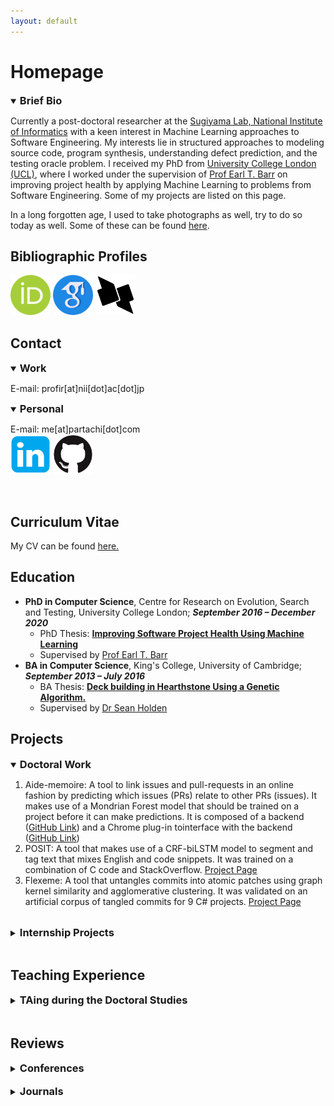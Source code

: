 ```yaml
---
layout: default
---
```

# Homepage

<details open>
<summary><b style="font-size:1.17em;">Brief Bio</b></summary>
<p>Currently a post-doctoral researcher at the <a href="https://mahito.nii.ac.jp/">Sugiyama Lab, National Institute of Informatics</a> with a keen interest in Machine Learning approaches to Software Engineering. My interests lie in structured approaches to modeling source code, program synthesis, understanding defect prediction, and the testing oracle problem. I received my PhD from <a href="http://ucl.ac.uk/">University College London (UCL)</a>, where I worked under the supervision of <a href="http://earlbarr.com/">Prof Earl T. Barr</a> on improving project health by applying Machine Learning to problems from Software Engineering. Some of my projects are listed on this page.</p>
<p>In a long forgotten age, I used to take photographs as well, try to do so today as well. Some of these can be found <a href="https://partachi.com/photos.html">here</a>.</p>
</details>

## Bibliographic Profiles

[<img src="./logos/orcid.svg" alt="orcID" style="width:64px;height:64px;"/>](https://orcid.org/0000-0003-4940-6864)
[<img src="./logos/google-scholar.png" alt="Google Scholar" style="width:64px;height:64px;"/>](https://scholar.google.com/citations?user=e-q46I0AAAAJ)
[<img src="./logos/dblp.png" alt="dblp" style="width:64px;height:64px;"/>](https://dblp.org/pid/276/3593.html)

## Contact
<details open>
<summary><b style="font-size:1.17em;">Work</b></summary>
<p>E-mail: profir[at]nii[dot]ac[dot]jp</p>
</details>

<details open>
<summary><b style="font-size:1.17em;">Personal</b></summary>
<p>E-mail: me[at]partachi[dot]com
<br>
<a href="https://www.linkedin.com/in/pp-partachi/"><img src="./logos/linkedin.png" alt="LinkedIn" style="width:64px;height:64px;"/></a>
<a href="https://github.com/PPPI"><img src="./logos/GitHub.png" alt="GitHub" style="width:64px;height:64px;"/></a></p>
</details>
<br>

## Curriculum Vitae

My CV can be found [here.](./cv/partachipp_cv.pdf)

## Education

+ **PhD in Computer Science**, Centre for Research on Evolution, Search and Testing, University College London; **_September 2016 – December 2020_**
  - PhD Thesis: [**Improving Software Project Health Using Machine Learning**](./papers/thesis.pdf)
  - Supervised by [Prof Earl T. Barr](https://earlbarr.com/)
+ **BA in Computer Science**, King's College, University of Cambridge; **_September 2013 – July 2016_**
  - BA Thesis: [**Deck building in Hearthstone Using a Genetic Algorithm.**](./papers/Dissertation_ppp23.pdf)
  - Supervised by [Dr Sean Holden](https://www.cl.cam.ac.uk/~sbh11/)

## Projects

<details open>
<summary><b style="font-size:1.17em;">Doctoral Work</b></summary>

<ol>
  <li> Aide-memoire: A tool to link issues and pull-requests in an online fashion by predicting which issues (PRs) relate to other PRs (issues). It makes use of a Mondrian Forest model that should be trained on a project before it can make predictions. It is composed of a backend (<a href="https://github.com/PPPI/a-m">GitHub Link</a>) and a Chrome plug-in tointerface with the backend (<a href="https://github.com/PPPI/am-chrome">GitHub Link</a>)</li>
  <li> POSIT: A tool that makes use of a CRF-biLSTM model to segment and tag text that mixes English and code snippets. It was trained on a combination of C code and StackOverflow. <a href="https://www.partachi.com/POSIT">Project Page</a></li>
  <li> Flexeme: A tool that untangles commits into atomic patches using graph kernel similarity and agglomerative clustering. It was validated on an artificial corpus of tangled commits for 9 C# projects. <a href="https://www.partachi.com/Flexeme">Project Page</a></li>
</ol>

</details>
<br>
<details>
<summary><b style="font-size:1.17em;">Internship Projects</b></summary>

<ol>
  <li> Graph-kernel based detection of anomalous events in spatio-temporal data: anomalies are points are those that stay closely together for abnormal lengths of time or disperse suddenly. This work was done as part of an internship at the National Institute of Informatics in Tokyo, JP, under the careful supervision of <a href="https://mahito.info/index_e.html">Asoc. Prof. Mahito Sugiyama</a>.</li>
</ol>
</details>
<br>

## Teaching Experience

<details>
<summary><b style="font-size:1.17em;">TAing during the Doctoral Studies</b></summary>

<ul>
  <li>COMPM203 Verification and Validation; January 2020 – July 2020
    <ul>
      <li>Leading problem based workshops, assisting exam setting, and exam marking</li>
    </ul>
  </li>
  <li>COMP103P Applied Software Development; January 2018 – April 2018
    <ul>
      <li>Laboratory Supervisor and Group Project Supervisor</li>
    </ul>
  </li>
  <li>COMPM203 Verification and Validation; January 2018 – April 2018
    <ul>
      <li>Coursework writing and marking</li>
    </ul>
  </li>
  <li>COMP213P Systems Engineering; October 2017 – April 2018
    <ul>
      <li>Group Project Supervisor</li>
    </ul>
  </li>
</ul>

</details>
<br>

## Reviews

<details>
<summary><b style="font-size:1.17em;">Conferences</b></summary>

<ul>
  <li>Program Committee member for: Research and Experience at <b>CAIN 2024</b>, Artefact Evaluation at <b>ICSE 2024</b>, <b>InteNSE 2023</b>, Research Track at <b>SANER 2023</b>, Research Track at <b>SANER 2022</b>, Mining Challenge at <b>MSR 2021</b>.</li>
  <li>Reviewing for: <b>NeurIPS 2023, ICLR 2024</b></li>
  <li>Sub-reviewing for: <b>ASE 2022</b>, <b>ISSTA 2021</b>, <b>SANER 2021</b>, <b>ICSE 2021</b>, Registered Studies at <b>ICSME 2020</b>, <b>ASE 2020</b>, <b>MSR 2020</b>, <b>FSE 2019</b>, <b>ISSTA 2019</b>, <b>ASE 2018</b>, <b>ECOOP 2018</b>, <b>ISSTA 2018</b>, and <b>MSR 2017</b>.</li>
</ul>

</details>
<br>
<details>
<summary><b style="font-size:1.17em;">Journals</b></summary>

<ul>
  <li>Reviewing for: <b>TOSEM 2023</b>, <b>TOSEM 2022</b>, <b>JSS 2022</b>, <b>JSS 2021</b>, <b>EMSE 2021</b>, and <b>MTAP 2020</b>.</li>
  <li>Sub-reviewing for: <b>EAAI 2020</b>, and <b>TSE 2017</b></li>
</ul>

</details>
<br>
